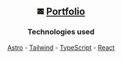 <h2 align="center">
    <img alt="logo" src="./public/logo.png" style="width: 16px;"/>
    <a href="https://fernando.haroware.com/" target="_blank">Portfolio</a>
</h2>

<div align="center">
<h3>
Technologies used
</h3>

[Astro](https://astro.build/) - [Tailwind](https://tailwindcss.com/) -
[TypeScript](https://www.typescriptlang.org/) - [React](https://reactjs.org/)

</div>
